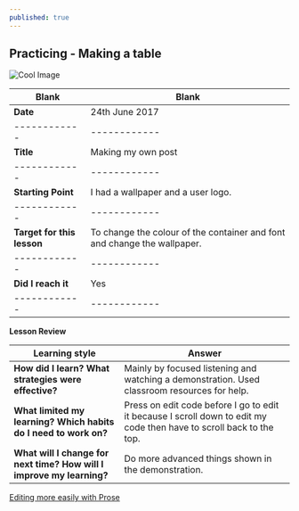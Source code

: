 ```yaml
---
published: true
---
```

## Practicing  - Making a table

![Cool Image]({{site.baseurl}}/http://www.planwallpaper.com/static/images/Nature-Beach-Scenery-Wallpaper-HD.jpg)

|     Blank            |  Blank       |
|    ------------      | ------------ |
|     **Date**         |  24th June 2017 |
|    ------------      | ------------ |
|     **Title**        |  Making my own post |
|    ------------      | ------------ |
|   **Starting Point**  |I had a wallpaper and a user logo.| 
|    ------------      | ------------ |
|   **Target for this lesson** | To change the colour of the container and font and change the wallpaper.|
|    ------------      | ------------ |
|   **Did I reach it** |     Yes      |
|    ------------      | ------------ |

**Lesson Review**

|   Learning style   |   Answer   |
|   ------------     |   ------------   |
|   **How did I learn? What strategies were effective?**   |  Mainly by focused listening and watching a demonstration. Used classroom resources for help.|
|   **What limited my learning? Which habits do I need to work on?**  |   Press on edit code before I go to edit it because I scroll down to edit my code then have to scroll back to the top.|
|   **What will I change for next time? How will I improve my learning?**  |  Do more advanced things shown in the demonstration.  |

[Editing more easily with Prose](http://prose.io/#TR1CK5H0T/TR1CK5H0T.github.io/tree/master/_posts "Prose")
